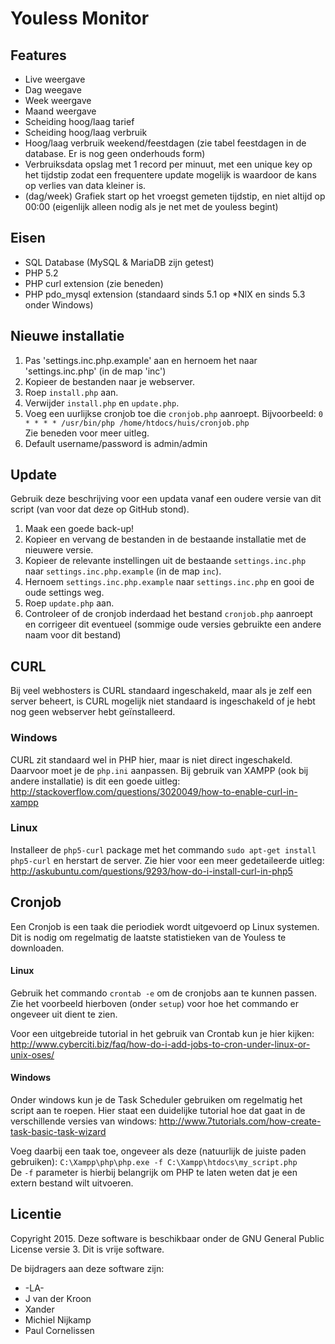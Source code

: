 # Youless Monitor

## Features 
- Live weergave
- Dag weegave
- Week weergave
- Maand weergave
- Scheiding hoog/laag tarief
- Scheiding hoog/laag verbruik
- Hoog/laag verbruik weekend/feestdagen (zie tabel feestdagen in de database. Er is nog geen onderhouds form)
- Verbruiksdata opslag met 1 record per minuut, met een unique key op het tijdstip zodat een frequentere update mogelijk is waardoor de kans op verlies van data kleiner is.
- (dag/week) Grafiek start op het vroegst gemeten tijdstip, en niet altijd op 00:00 (eigenlijk alleen nodig als je net met de youless begint)

## Eisen
- SQL Database (MySQL & MariaDB zijn getest)
- PHP 5.2
- PHP curl extension (zie beneden)
- PHP pdo_mysql extension (standaard sinds 5.1 op *NIX en sinds 5.3 onder Windows)

## Nieuwe installatie 
1. Pas 'settings.inc.php.example' aan en hernoem het naar 'settings.inc.php' (in de map 'inc')
2. Kopieer de bestanden naar je webserver.
3. Roep `install.php` aan.
4. Verwijder `install.php` en `update.php`.
5. Voeg een uurlijkse cronjob toe die `cronjob.php` aanroept. Bijvoorbeeld:
   `0 * * * * /usr/bin/php /home/htdocs/huis/cronjob.php`  
   Zie beneden voor meer uitleg.  
6. Default username/password is admin/admin

## Update 
Gebruik deze beschrijving voor een updata vanaf een oudere versie van dit script (van voor dat deze op GitHub stond).

1. Maak een goede back-up!
2. Kopieer en vervang de bestanden in de bestaande installatie met de nieuwere versie.
3. Kopieer de relevante instellingen uit de bestaande `settings.inc.php` naar `settings.inc.php.example` (in de map `inc`).
4. Hernoem `settings.inc.php.example` naar `settings.inc.php` en gooi de oude settings weg.
5. Roep `update.php` aan.
6. Controleer of de cronjob inderdaad het bestand `cronjob.php` aanroept en corrigeer dit eventueel (sommige oude versies gebruikte een andere naam voor dit bestand)

## CURL
Bij veel webhosters is CURL standaard ingeschakeld, maar als je zelf een server beheert, is CURL mogelijk niet standaard is ingeschakeld of je hebt nog geen webserver hebt geïnstalleerd.
### Windows
CURL zit standaard wel in PHP hier, maar is niet direct ingeschakeld. Daarvoor moet je de `php.ini` aanpassen. 
Bij gebruik van XAMPP (ook bij andere installatie) is dit een goede uitleg:
http://stackoverflow.com/questions/3020049/how-to-enable-curl-in-xampp
### Linux
Installeer de `php5-curl` package met het commando `sudo apt-get install php5-curl` en herstart de server. 
Zie hier voor een meer gedetaileerde uitleg: http://askubuntu.com/questions/9293/how-do-i-install-curl-in-php5

## Cronjob
Een Cronjob is een taak die periodiek wordt uitgevoerd op Linux systemen. Dit is nodig om regelmatig de laatste statistieken van de Youless te downloaden.
#### Linux
Gebruik het commando `crontab -e` om de cronjobs aan te kunnen passen. Zie het voorbeeld hierboven (onder `setup`) voor hoe het commando er ongeveer uit dient te zien.

Voor een uitgebreide tutorial in het gebruik van Crontab kun je hier kijken:
http://www.cyberciti.biz/faq/how-do-i-add-jobs-to-cron-under-linux-or-unix-oses/
#### Windows
Onder windows kun je de Task Scheduler gebruiken om regelmatig het script aan te roepen. 
Hier staat een duidelijke tutorial hoe dat gaat in de verschillende versies van windows:
http://www.7tutorials.com/how-create-task-basic-task-wizard  

Voeg daarbij een taak toe, ongeveer als deze (natuurlijk de juiste paden gebruiken):
`C:\Xampp\php\php.exe -f C:\Xampp\htdocs\my_script.php`  
De `-f` parameter is hierbij belangrijk om PHP te laten weten dat je een extern bestand wilt uitvoeren.

## Licentie
Copyright 2015. Deze software is beschikbaar onder de GNU General Public License versie 3. Dit is vrije software.

De bijdragers aan deze software zijn:
- -LA-
- J van der Kroon
- Xander
- Michiel Nijkamp
- Paul Cornelissen